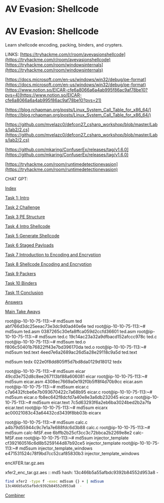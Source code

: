 # AV Evasion: Shellcode

# **AV Evasion: Shellcode**

Learn shellcode encoding, packing, binders, and crypters.

LINKS:
[https://tryhackme.com/r/room/avevasionshellcode](https://tryhackme.com/r/room/avevasionshellcode)
[https://tryhackme.com/room/windowsinternals](https://tryhackme.com/room/windowsinternals)

[https://docs.microsoft.com/en-us/windows/win32/debug/pe-format](https://docs.microsoft.com/en-us/windows/win32/debug/pe-format)
[https://www.notion.so/EICAR-cfe6a8066a6a4ab995f86ac9af78be10?pvs=4](https://www.notion.so/EICAR-cfe6a8066a6a4ab995f86ac9af78be10?pvs=21)

[https://blog.rchapman.org/posts/Linux_System_Call_Table_for_x86_64/](https://blog.rchapman.org/posts/Linux_System_Call_Table_for_x86_64/)

[https://github.com/mvelazc0/defcon27_csharp_workshop/blob/master/Labs/lab2/2.cs](https://github.com/mvelazc0/defcon27_csharp_workshop/blob/master/Labs/lab2/2.cs)

[https://github.com/mkaring/ConfuserEx/releases/tag/v1.6.0](https://github.com/mkaring/ConfuserEx/releases/tag/v1.6.0)

[https://tryhackme.com/room/runtimedetectionevasion](https://tryhackme.com/room/runtimedetectionevasion)

CHAT GPT:

[Index](AV%20Evasion%20Shellcode%20bb784cc3a59d463f856a403c318a4650/Index%20417b7e4db615496bae5809fba7d01f19.md)

[Task 1: Intro](AV%20Evasion%20Shellcode%20bb784cc3a59d463f856a403c318a4650/Task%201%20Intro%20ef7cf3761c944851b267f6611ef0dfb3.md)

[Task 2 Challenge](AV%20Evasion%20Shellcode%20bb784cc3a59d463f856a403c318a4650/Task%202%20Challenge%20188a94696da94f81877feeda2489126c.md)

[Task 3 PE Structure](AV%20Evasion%20Shellcode%20bb784cc3a59d463f856a403c318a4650/Task%203%20PE%20Structure%20084a1663511f460bb9d83a5414e7aead.md)

[Task 4 Intro Shellcode](AV%20Evasion%20Shellcode%20bb784cc3a59d463f856a403c318a4650/Task%204%20Intro%20Shellcode%2044d5184c583546d09ae60380a51fdaab.md)

[Task 5 Generate Shellcode](AV%20Evasion%20Shellcode%20bb784cc3a59d463f856a403c318a4650/Task%205%20Generate%20Shellcode%206f2a6ccab0b54d839c88c2fece7ca93a.md)

[Task 6 Staged Payloads](AV%20Evasion%20Shellcode%20bb784cc3a59d463f856a403c318a4650/Task%206%20Staged%20Payloads%204dd48ff43a2b4d5b9bb1267eb3bed0b0.md)

[Task 7 Introduction to Encoding and Encryption](AV%20Evasion%20Shellcode%20bb784cc3a59d463f856a403c318a4650/Task%207%20Introduction%20to%20Encoding%20and%20Encryption%20c61f6f80be5248d7869b8588134d5783.md)

[Task 8 Shellcode Encoding and Encryption](AV%20Evasion%20Shellcode%20bb784cc3a59d463f856a403c318a4650/Task%208%20Shellcode%20Encoding%20and%20Encryption%20644f125c98ce41c9ad3a1a295c03edc5.md)

[Task 9 Packers](AV%20Evasion%20Shellcode%20bb784cc3a59d463f856a403c318a4650/Task%209%20Packers%2064e073a4ec524de1b4750bc0fcf281b1.md)

[Task 10 Binders](AV%20Evasion%20Shellcode%20bb784cc3a59d463f856a403c318a4650/Task%2010%20Binders%2099b67f6c90b84d20b0f2e512933a089b.md)

[Task 11 Conclusion](AV%20Evasion%20Shellcode%20bb784cc3a59d463f856a403c318a4650/Task%2011%20Conclusion%20a23eb871e11b41169c5bc3c871be7b20.md)

[Answers](AV%20Evasion%20Shellcode%20bb784cc3a59d463f856a403c318a4650/Answers%20812307b5aa874e4399207fe4b4bd5c6a.md)

[Main Take Aways](AV%20Evasion%20Shellcode%20bb784cc3a59d463f856a403c318a4650/Main%20Take%20Aways%2053eb0a1918b2483eb3623b8eb5db7c82.md)

root@ip-10-10-75-113:~# md5sum ted
abf766d3dc25eeac73e3dc9d0ad40e6e  ted
root@ip-10-10-75-113:~# md5sum ted.asm
0387265c30efa8ffca059d2ccfd36601  ted.asm
root@ip-10-10-75-113:~# md5sum ted.c
19c14ac23a32a9dfbacd152afccc978c  ted.c
root@ip-10-10-75-113:~# md5sum ted.o
f806c50401b76822ff43e7bd396170da  ted.o
root@ip-10-10-75-113:~# md5sum ted.text
4eed7e6a2689ac26d5a28e29118c9a5d  ted.text

md5sum tedx
022e0f8dd805ff5d7bd8da0129d18012  tedx

root@ip-10-10-75-113:~# md5sum eicar
49cd3e752d8c8ee267113bf88a606081  eicar
root@ip-10-10-75-113:~# md5sum eicar.asm
4308ec7669a0e192f0b5ff8f4d70b9cc  eicar.asm
root@ip-10-10-75-113:~# md5sum eicar.c
c7a6432fcbe6e7b093670422c7a68b95  eicar.c
root@ip-10-10-75-113:~# md5sum eicar.o
fb8ec642f8dcfd7a40e8e3a6db232045  eicar.o
root@ip-10-10-75-113:~# md5sum eicar.text
7c5d63293f6a2eb6ba3024bed2b2a7fa  eicar.text
root@ip-10-10-75-113:~# md5sum eicarx
ac00021083c43a64432cd3439f8bb03b  eicarx

root@ip-10-10-75-113:~# md5sum calc.c
a4b79d55944c9c7e1a7e688fdc6d3b88  calc.c
root@ip-10-10-75-113:~# md5sum calc-MSF.exe
6bffb2b25cf3cc3c72bbca2b2269e8e2  calc-MSF.exe
root@ip-10-10-75-113:~# md5sum injector_template
cf392160516c6d8b5259144d87b92ce5  injector_template
root@ip-10-10-75-113:~# md5sum injector_template_windows
e471531524c78f9bd7cc52caf85830b3  injector_template_windows

encXFER.tar.gz.aes

xfer2_enc_tar.gz.aes :: md5 hash:  13c466b5a55afbdc9392b84552d953a8  -

```bash
find xfer2 -type f -exec md5sum {} + | md5sum
13c466b5a55afbdc9392b84552d953a8  -

```

[Combiner](AV%20Evasion%20Shellcode%20bb784cc3a59d463f856a403c318a4650/Combiner%20c7c917282eb646bc841842b4a74239d4.md)